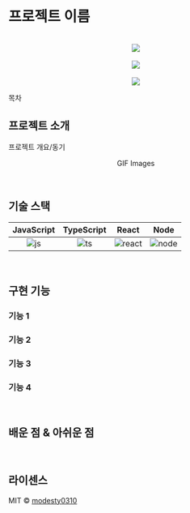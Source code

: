 # 프로젝트 이름

<p align="center">
  <br>
  <img src="https://powerful-daegu.s3.ap-northeast-2.amazonaws.com/readme/PowerfulDaegu.png">
  <br>
  <br>
  <img src="https://powerful-daegu.s3.ap-northeast-2.amazonaws.com/readme/powerful_main.png">
  <br>
  <br>
  <img src="https://powerful-daegu.s3.ap-northeast-2.amazonaws.com/readme/powerful_map.png">
  <br>
</p>

목차

## 프로젝트 소개

<p align="justify">
프로젝트 개요/동기
</p>

<p align="center">
GIF Images
</p>

<br>

## 기술 스택

| JavaScript | TypeScript |  React   |  Node   |
| :--------: | :--------: | :------: | :-----: |
|   ![js]    |   ![ts]    | ![react] | ![node] |

<br>

## 구현 기능

### 기능 1

### 기능 2

### 기능 3

### 기능 4

<br>

## 배운 점 & 아쉬운 점

<p align="justify">

</p>

<br>

## 라이센스

MIT &copy; [modesty0310](mailto:segyeom.dev@gmail.com)

<!-- Stack Icon Refernces -->

[js]: /images/stack/javascript.svg
[ts]: /images/stack/typescript.svg
[react]: /images/stack/react.svg
[node]: /images/stack/node.svg 